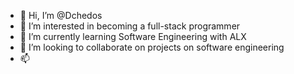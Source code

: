 - 👋 Hi, I’m @Dchedos
- 👀 I’m interested in becoming a full-stack programmer
- 🌱 I’m currently learning Software Engineering with ALX
- 💞️ I’m looking to collaborate on projects on software engineering
- 📫 

<!---
Dchedos/Dchedos is a ✨ special ✨ repository because its `README.md` (this file) appears on your GitHub profile.
You can click the Preview link to take a look at your changes.
--->
